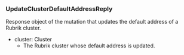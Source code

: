### UpdateClusterDefaultAddressReply
Response object of the mutation that updates the default address of a Rubrik cluster.

- cluster: Cluster
  - The Rubrik cluster whose default address is updated.
